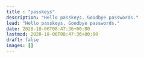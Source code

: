 ```yaml
---
title : "passkeys"
description: "Hello passkeys. Goodbye passwords."
lead: "Hello passkeys. Goodbye passwords."
date: 2020-10-06T08:47:36+00:00
lastmod: 2020-10-06T08:47:36+00:00
draft: false
images: []
---
```

